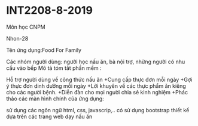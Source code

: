 # INT2208-8-2019
Môn học CNPM

Nhon-28

Tên ứng dụng:Food For Family 

Các nhóm người dùng: người học nấu ăn, bà nội trợ, những người có nhu cầu vào bếp Mô tả tóm tắt phần mềm :

Hỗ trợ người dùng về công thức nấu ăn
+Cung cấp thực đơn mỗi ngày
+Gợi ý thực đơn dinh dưỡng mỗi ngày
+Lời khuyên về các thực phẩm ăn kiêng cho các người bệnh.
+Diễn đàn cho mọi người chia sẻ kinh nghiệm
+Phác thảo các màn hình chính của ứng dụng:

sử dụng các ngôn ngữ html, css, javascrip,..
có sử dụng bootstrap
thiết kế dựa trên các trang web dạy nấu ăn
<img src="">
